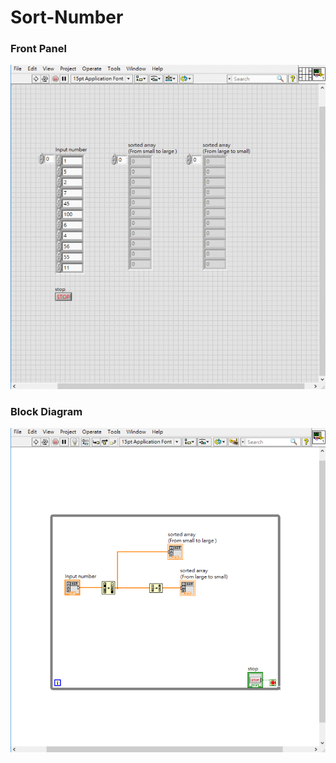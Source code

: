# Sort-Number
### Front Panel
![Front Panel](https://github.com/Offliners/LabVIEW_projects/blob/master/Easy/Sort-Number/Sort-Number.vi%20front%20panel.gif)

### Block Diagram
![Block Diagram](https://github.com/Offliners/LabVIEW_projects/blob/master/Easy/Sort-Number/Sort-Number.vi%20Block%20Diagram.png)
